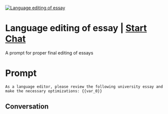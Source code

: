 
[![Language editing of essay](https://flow-prompt-covers.s3.us-west-1.amazonaws.com/icon/Minimalist/i6.png)](https://gptcall.net/chat.html?data=%7B%22contact%22%3A%7B%22id%22%3A%22O5lYFwk8OJ3WlqMIA-Vc6%22%2C%22flow%22%3Atrue%7D%7D)
# Language editing of essay | [Start Chat](https://gptcall.net/chat.html?data=%7B%22contact%22%3A%7B%22id%22%3A%22O5lYFwk8OJ3WlqMIA-Vc6%22%2C%22flow%22%3Atrue%7D%7D)
A prompt for proper final editing of essays

# Prompt

```
As a language editor, please review the following university essay and make the necessary optimizations: {{var_0}}
```

## Conversation




